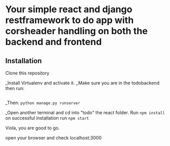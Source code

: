 # Your simple react and django restframework to do app with corsheader handling on both the backend and frontend

## Installation 
Clone this repository

_Install Virtualenv and activate it.
_Make sure you are in the todobackend then run: 

```pip install -r requirements
```

_Then: `python manage.py runserver`

_Open another terminal and cd into "todo" the react folder. Run `npm install` on successful installation run `npm start`

Viola, you are good to go.

open your browser and check localhost:3000


